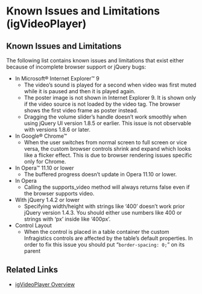 ﻿<!--
|metadata|
{
    "fileName": "igvideoplayer-known-issues",
    "controlName": "igVideoPlayer",
    "tags": ["Known Issues"]
}
|metadata|
-->

# Known Issues and Limitations (igVideoPlayer)

## Known Issues and Limitations

The following list contains known issues and limitations that exist either because of incomplete browser support or jQuery bugs:

-   In Microsoft® Internet Explorer™ 9
    -   The video’s sound is played for a second when video was first muted while it is paused and then it is played again.
    -   The poster image is not shown in Internet Explorer 9. It is shown only if the video source is not loaded by the video tag. The browser shows the first video frame as poster instead.
    -   Dragging the volume slider’s handle doesn’t work smoothly when using jQuery UI version 1.8.5 or earlier. This issue is not observable with versions 1.8.6 or later.
-   In Google® Chrome™
    -   When the user switches from normal screen to full screen or vice versa, the custom browser controls shrink and expand which looks like a flicker effect. This is due to browser rendering issues specific only for Chrome.
-   In Opera™ 11.10 or lower
    -   The buffered progress doesn’t update in Opera 11.10 or lower.
-   In Opera
    -   Calling the supports_video method will always returns false even if the browser supports video.
-   With jQuery 1.4.2 or lower
    -   Specifying width/height with strings like ‘400’ doesn’t work prior jQuery version 1.4.3. You should either use numbers like 400 or strings with ‘px’ inside like ‘400px’.
-   Control Layout
    -   When the control is placed in a table container the custom Infragistics controls are affected by the table’s default properties. In order to fix this issue you should put “`border-spacing: 0;`” on its parent

## Related Links
- [igVideoPlayer Overview](igVideoPlayer-Overview.html)

 

 


